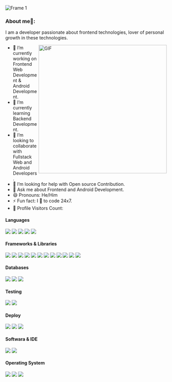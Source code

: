 ![Frame 1](https://user-images.githubusercontent.com/47135307/182042290-e221aed0-1e90-4a27-9f4d-9fe03be222a8.png)

### About me🧑:
I am a developer passionate about frontend technologies, lover of personal growth in these technologies.<br/>

<img align="right" alt="GIF" src="https://user-images.githubusercontent.com/47135307/182042513-46e16492-f7b8-4368-a839-33d5798e10dd.gif" width="400" height="400" />

- 🔭 I’m currently working on Frontend Web Development & Android Development.
- 🌱 I’m currently learning Backend Development.
- 👯 I’m looking to collaborate with Fullstack Web and Android Developers.
- 🤔 I’m looking for help with Open source Contribution.
- 💬 Ask me about Frontend and Android Development.
- 😄 Pronouns: He/Him
- ⚡ Fun fact: I 💖 to code 24x7.
- 🎢 Profile Visitors Count:  

<h4> Languages </h4>
<span> 
  <img src="https://img.shields.io/badge/HTML5-F3AB9D?style=for-the-badge&logo=html5&logoColor=black">
  <img src="https://img.shields.io/badge/CSS3-F3AB9D?style=for-the-badge&logo=css3&logoColor=black">
  <img src="https://img.shields.io/badge/JavaScript-F3AB9D?style=for-the-badge&logo=javascript&logoColor=black">
  <img src="https://img.shields.io/badge/Python-F3AB9D?style=for-the-badge&logo=javascript&logoColor=black">
  <img src="https://img.shields.io/badge/Typescript-F3AB9D?style=for-the-badge&logo=Typescript&logoColor=black">
  
</span>
<h4> Frameworks & Libraries </h4>
<span>
  
  <img src="https://img.shields.io/badge/Express.js-F3AB9D?style=for-the-badge&logo=express&logoColor=black">
  <img src="https://img.shields.io/badge/Yarn-F3AB9D?style=for-the-badge&logo=yarn&logoColor=black">
  <img src="https://img.shields.io/badge/npm-F3AB9D?style=for-the-badge&logo=npm&logoColor=black&Color=black">
  <img src="https://img.shields.io/badge/Node.js-F3AB9D?style=for-the-badge&logo=nodedotjs&logoColor=black">
  <img src="https://img.shields.io/badge/React-F3AB9D?style=for-the-badge&logo=react&logoColor=black">
  <img src="https://img.shields.io/badge/Next-F3AB9D?style=for-the-badge&logo=Next.js&logoColor=black">
  <img src="https://img.shields.io/badge/Bootstrap-F3AB9D?style=for-the-badge&logo=bootstrap&logoColor=black">
  <img src="https://img.shields.io/badge/Bulma-F3AB9D?style=for-the-badge&logo=Bulma&logoColor=black">
  <img src="https://img.shields.io/badge/Mui-F3AB9D?style=for-the-badge&logo=MUI&logoColor=black">
  <img src="https://img.shields.io/badge/Sass-F3AB9D?style=for-the-badge&logo=Sass&logoColor=black">
  <img src="https://img.shields.io/badge/Webpack-F3AB9D?style=for-the-badge&logo=Webpack&logoColor=black">
  <img src="https://img.shields.io/badge/Gulp-F3AB9D?style=for-the-badge&logo=Gulp&logoColor=black">
</span>

<h4> Databases </h4>
<span>
  <img src="https://img.shields.io/badge/MySQL-F3AB9D?style=for-the-badge&logo=mysql&logoColor=black">
  <img src="https://img.shields.io/badge/Firebase-F3AB9D?style=for-the-badge&logo=Firebase&logoColor=black">
  <img src="https://img.shields.io/badge/MongoDB-F3AB9D?style=for-the-badge&logo=mongodb&logoColor=black">
</span>

<h4> Testing </h4>
<span>
  <img src="https://img.shields.io/badge/Cypress-F3AB9D?style=for-the-badge&logo=Cypress&logoColor=black">
  <img src="https://img.shields.io/badge/Jest-F3AB9D?style=for-the-badge&logo=Jest&logoColor=black">
</span>

<h4> Deploy </h4>
<span>
  <img src="https://img.shields.io/badge/Netlify-F3AB9D?style=for-the-badge&logo=Netlify&logoColor=black">
  <img src="https://img.shields.io/badge/Heroku-F3AB9D?style=for-the-badge&logo=Heroku&logoColor=black">
  <img src="https://img.shields.io/badge/GitHub Pages-F3AB9D?style=for-the-badge&logo=GitHub+Pages&logoColor=black">
</span>

<h4> Softwara & IDE </h4>
<span>
<img src="https://img.shields.io/badge/Visual_Studio_Code-F3AB9D?style=for-the-badge&logo=visual%20studio%20code&logoColor=black">
<img src="https://img.shields.io/badge/Git-F3AB9D?style=for-the-badge&logo=git&Color=black&logoColor=black">

<h4> Operating System </h4>
<span>
  <img src="https://img.shields.io/badge/Linux-F3AB9D?style=for-the-badge&logo=linux&logoColor=black">
  <img src="https://img.shields.io/badge/MacOS-F3AB9D?style=for-the-badge&logo=macos&logoColor=black">
  <img src="https://img.shields.io/badge/Windows-F3AB9D?style=for-the-badge&logo=windows&logoColor=black">
</span>
